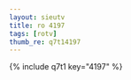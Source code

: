 ```yaml
--- 
layout: sieutv
title: ro 4197
tags: [rotv]
thumb_re: q7t14197
---
```

{% include q7t1 key="4197" %} 
